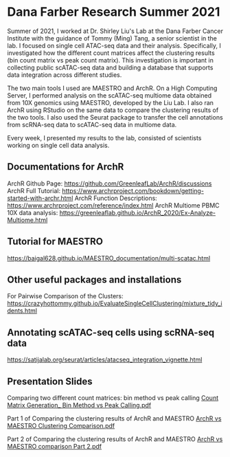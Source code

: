 # Dana Farber Research Summer 2021

Summer of 2021, I worked at Dr. Shirley Liu's Lab at the Dana Farber Cancer Institute with the guidance of Tommy (Ming) Tang, a senior scientist in the lab. I focused on single cell ATAC-seq data and their analysis. Specifically, I investigated how the different count matrices affect the clustering results (bin count matrix vs peak count matrix). This investigation is important in collecting public scATAC-seq data and building a database that supports data integration across different studies. 

The two main tools I used are MAESTRO and ArchR. On a High Computing Server, I performed analysis on the scATAC-seq multiome data obtained from 10X genomics using MAESTRO, developed by the Liu Lab. I also ran ArchR using RStudio on the same data to compare the clustering results of the two tools. I also used the Seurat package to transfer the cell annotations from scRNA-seq data to scATAC-seq data in multiome data. 

Every week, I presented my results to the lab, consisted of scientists working on single cell data analysis. 

## Documentations for ArchR

ArchR Github Page: https://github.com/GreenleafLab/ArchR/discussions
ArchR Full Tutorial: https://www.archrproject.com/bookdown/getting-started-with-archr.html
ArchR Function Descriptions: https://www.archrproject.com/reference/index.html
ArchR Multiome PBMC 10X data analysis: https://greenleaflab.github.io/ArchR_2020/Ex-Analyze-Multiome.html

## Tutorial for MAESTRO
https://baigal628.github.io/MAESTRO_documentation/multi-scatac.html

## Other useful packages and installations
For Pairwise Comparison of the Clusters: https://crazyhottommy.github.io/EvaluateSingleCellClustering/mixture_tidy_idents.html

## Annotating scATAC-seq cells using scRNA-seq data
https://satijalab.org/seurat/articles/atacseq_integration_vignette.html

## Presentation Slides

Comparing two different count matrices: bin method vs peak calling
[Count Matrix Generation_ Bin Method vs Peak Calling.pdf](https://github.com/janekim319/dana-farber-research/files/6978313/Count.Matrix.Generation_.Bin.Method.vs.Peak.Calling.pdf)

Part 1 of Comparing the clustering results of ArchR and MAESTRO
[ArchR vs MAESTRO Clustering Comparison.pdf](https://github.com/janekim319/dana-farber-research/files/6978318/ArchR.vs.MAESTRO.Clustering.Comparison.pdf)


Part 2 of Comparing the clustering results of ArchR and MAESTRO
[ArchR vs MAESTRO comparison Part 2.pdf](https://github.com/janekim319/dana-farber-research/files/6978317/ArchR.vs.MAESTRO.comparison.Part.2.pdf)




